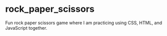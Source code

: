 # rock_paper_scissors
Fun rock paper scissors game where I am practicing using CSS, HTML, and JavaScript together.

